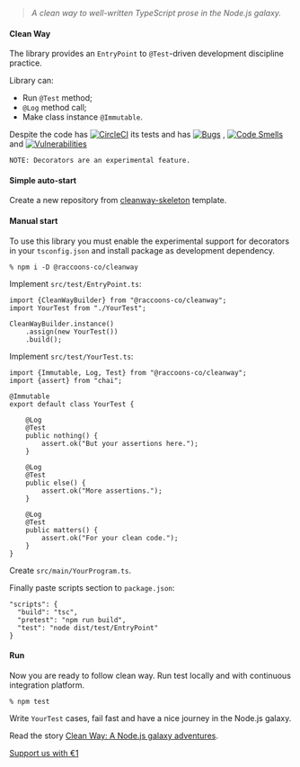 >*A clean way to well-written TypeScript prose in the Node.js galaxy.*

#### Clean Way

The library provides an `EntryPoint` to `@Test`-driven development discipline 
practice.

Library can:
 - Run `@Test` method;
 - `@Log` method call;
 - Make class instance `@Immutable`.

Despite the code has
[![CircleCI](https://dl.circleci.com/status-badge/img/gh/raccoons-co/cleanway/tree/master.svg?style=svg)](https://dl.circleci.com/status-badge/redirect/gh/raccoons-co/cleanway/tree/master)
its tests and has
[![Bugs](https://sonarcloud.io/api/project_badges/measure?project=raccoons-co_cleanway&metric=bugs)](https://sonarcloud.io/summary/new_code?id=raccoons-co_cleanway)
,
[![Code Smells](https://sonarcloud.io/api/project_badges/measure?project=raccoons-co_cleanway&metric=code_smells)](https://sonarcloud.io/summary/new_code?id=raccoons-co_cleanway)
and
[![Vulnerabilities](https://sonarcloud.io/api/project_badges/measure?project=raccoons-co_cleanway&metric=vulnerabilities)](https://sonarcloud.io/summary/new_code?id=raccoons-co_cleanway)

```
NOTE: Decorators are an experimental feature.
```



#### Simple auto-start

Create a new repository from [cleanway-skeleton](https://github.com/raccoons-co/cleanway-skeleton)
template.

#### Manual start

To use this library you must enable the 
experimental support for decorators in your `tsconfig.json` 
and install package as development dependency.

```shell script
% npm i -D @raccoons-co/cleanway
```

Implement `src/test/EntryPoint.ts`:
~~~~
import {CleanWayBuilder} from "@raccoons-co/cleanway";
import YourTest from "./YourTest";

CleanWayBuilder.instance()
    .assign(new YourTest())
    .build();
~~~~
Implement `src/test/YourTest.ts`:
~~~~
import {Immutable, Log, Test} from "@raccoons-co/cleanway";
import {assert} from "chai";

@Immutable
export default class YourTest {

    @Log
    @Test
    public nothing() {
        assert.ok("But your assertions here.");
    }

    @Log
    @Test
    public else() {
        assert.ok("More assertions.");
    }

    @Log
    @Test
    public matters() {
        assert.ok("For your clean code.");
    }
}
~~~~


Create `src/main/YourProgram.ts`.

Finally paste scripts section to `package.json`:
~~~~
"scripts": {
  "build": "tsc",
  "pretest": "npm run build",
  "test": "node dist/test/EntryPoint"
}
~~~~

#### Run

Now you are ready to follow clean way.
Run test locally and with continuous integration platform. 

~~~~shell script
% npm test
~~~~

Write `YourTest` cases, fail fast 
and have a nice journey in the Node.js galaxy.

Read the story [Clean Way: A Node.js galaxy adventures](https://bus.raccoons.co/artefacts/cleanway).

[Support us with €1](https://send.monobank.ua/jar/6KuKuBf8ki)